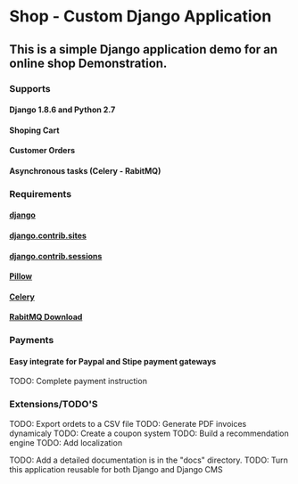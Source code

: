 # Shop - Custom Django Application 

## This is a simple Django application demo for an online shop Demonstration.

### Supports
#### Django 1.8.6 and Python 2.7
#### Shoping Cart
#### Customer Orders
#### Asynchronous tasks (Celery - RabitMQ)

### Requirements
#### [django](https://www.djangoproject.com/download/)
#### [django.contrib.sites](https://docs.djangoproject.com/en/1.8/ref/contrib/sites/)
#### [django.contrib.sessions](https://docs.djangoproject.com/en/1.8/ref/settings/#sessions)
#### [Pillow]()
#### [Celery](http://celery.readthedocs.org/en/latest/)
#### [RabitMQ Download](https://www.rabbitmq.com/download.html)


### Payments
#### Easy integrate for Paypal and Stipe payment gateways
TODO: Complete payment instruction

### Extensions/TODO'S
TODO: Export ordets to a CSV file
TODO: Generate PDF invoices dynamicaly
TODO: Create a coupon system
TODO: Build a recommendation engine
TODO: Add localization

TODO: Add a detailed documentation is in the "docs" directory.
TODO: Turn this application reusable for both Django and Django CMS

